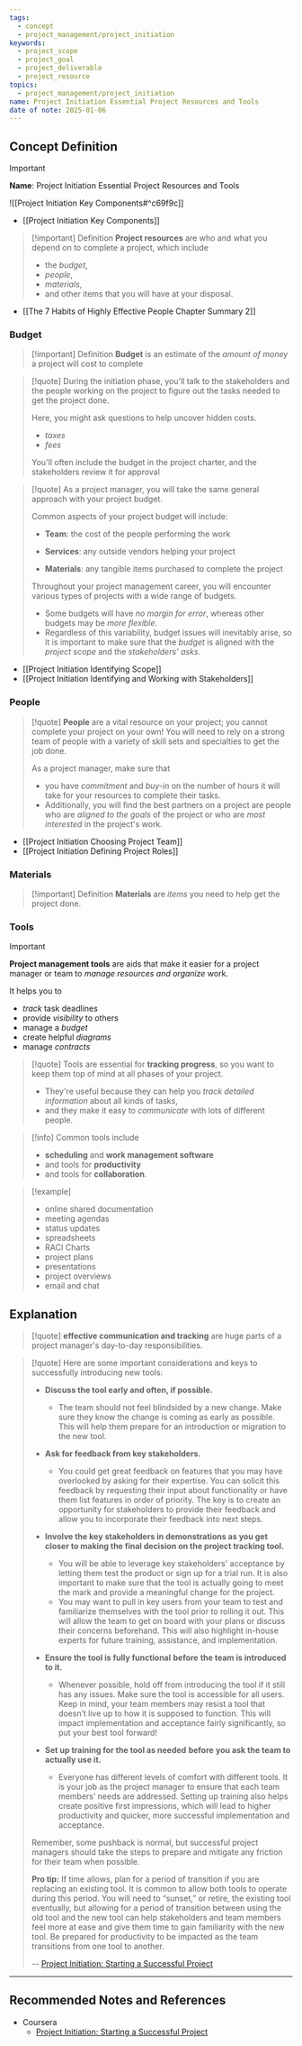 ```yaml
---
tags:
  - concept
  - project_management/project_initiation
keywords:
  - project_scope
  - project_goal
  - project_deliverable
  - project_resource
topics:
  - project_management/project_initiation
name: Project Initiation Essential Project Resources and Tools
date of note: 2025-01-06
---
```


## Concept Definition

>[!important]
>**Name**: Project Initiation Essential Project Resources and Tools

![[Project Initiation Key Components#^c69f9c]]

- [[Project Initiation Key Components]]


>[!important] Definition
>**Project resources**  are who and what you depend on to complete a project, which include
>- the *budget*, 
>- *people*, 
>- *materials*, 
>- and other items that you will have at your disposal.

- [[The 7 Habits of Highly Effective People Chapter Summary 2]]

### Budget 

>[!important] Definition
>**Budget** is an estimate of the *amount of money* a project will cost to complete

>[!quote]
>During the initiation phase, you'll talk to the stakeholders and the people working on the project to figure out the tasks needed to get the project done.
>
>Here, you might ask questions to help uncover hidden costs.
>- *taxes*
>- *fees*
>
>You'll often include the budget in the project charter, and the stakeholders review it for approval

>[!quote]
>As a project manager, you will take the same general approach with your project budget. 
> 
> Common aspects of your project budget will include:
> 
> - **Team**: the cost of the people performing the work
>     
> - **Services**: any outside vendors helping your project
>     
> - **Materials**: any tangible items purchased to complete the project
>     
> 
> Throughout your project management career, you will encounter various types of projects with a wide range of budgets. 
> - Some budgets will have *no margin for error*, whereas other budgets may be *more flexible*. 
> - Regardless of this variability, budget issues will inevitably arise, so it is important to make sure that the *budget* is aligned with the *project scope* and the *stakeholders’ asks*.

- [[Project Initiation Identifying Scope]]
- [[Project Initiation Identifying and Working with Stakeholders]]

### People

>[!quote]
>**People** are a vital resource on your project; you cannot complete your project on your own! You will need to rely on a strong team of people with a variety of skill sets and specialties to get the job done. 
>
>As a project manager, make sure that 
>- you have *commitment* and *buy-in* on the number of hours it will take for your resources to complete their tasks. 
>- Additionally, you will find the best partners on a project are people who are *aligned to the goals* of the project or who are *most interested* in the project's work.

- [[Project Initiation Choosing Project Team]]
- [[Project Initiation Defining Project Roles]]


### Materials

>[!important] Definition
>**Materials** are *items* you need to help get the project done.


### Tools

>[!important]
>**Project management tools** are aids that make it easier for a project manager or team to *manage resources and organize* work.
>
>It helps you to
>- *track* task deadlines
>- provide *visibility* to others
>- manage a *budget*
>- create helpful *diagrams*
>- manage *contracts*


>[!quote]
>Tools are essential for **tracking progress**, so you want to keep them top of mind at all phases of your project.
>- They're useful because they can help you *track detailed information* about all kinds of tasks,
>- and they make it easy to *communicate* with lots of different people.

>[!info]
>Common tools include  
>- **scheduling** and **work management software** 
>- and tools for **productivity**
>- and tools for **collaboration**.

>[!example]
>- online shared documentation
>- meeting agendas
>- status updates
>- spreadsheets
>- RACI Charts
>- project plans
>- presentations
>- project overviews
>- email and chat



## Explanation


>[!quote]
>**effective communication and tracking** are huge parts of a project manager's day-to-day responsibilities.

>[!quote]
>Here are some important considerations and keys to successfully introducing new tools:
> 
> - **Discuss the tool early and often, if possible.** 
> 	- The team should not feel blindsided by a new change. Make sure they know the change is coming as early as possible. This will help them prepare for an introduction or migration to the new tool.
>     
> - **Ask for feedback from key stakeholders.** 
> 	- You could get great feedback on features that you may have overlooked by asking for their expertise. You can solicit this feedback by requesting their input about functionality or have them list features in order of priority. The key is to create an opportunity for stakeholders to provide their feedback and allow you to incorporate their feedback into next steps.
>     
> - **Involve the key stakeholders in demonstrations as you get closer to making the final decision on the project tracking tool.** 
> 	- You will be able to leverage key stakeholders' acceptance by letting them test the product or sign up for a trial run. It is also important to make sure that the tool is actually going to meet the mark and provide a meaningful change for the project. 
> 	- You may want to pull in key users from your team to test and familiarize themselves with the tool prior to rolling it out. This will allow the team to get on board with your plans or discuss their concerns beforehand. This will also highlight in-house experts for future training, assistance, and implementation.
>     
> - **Ensure the tool is fully functional** **before** **the team is introduced to it.** 
> 	- Whenever possible, hold off from introducing the tool if it still has any issues. Make sure the tool is accessible for all users. Keep in mind, your team members may resist a tool that doesn’t live up to how it is supposed to function. This will impact implementation and acceptance fairly significantly, so put your best tool forward!
>     
> - **Set up training for the tool as needed** **before** **you ask the team to actually use it.** 
> 	- Everyone has different levels of comfort with different tools. It is your job as the project manager to ensure that each team members’ needs are addressed. Setting up training also helps create positive first impressions, which will lead to higher productivity and quicker, more successful implementation and acceptance.
>     
> 
> Remember, some pushback is normal, but successful project managers should take the steps to prepare and mitigate any friction for their team when possible. 
> 
> **Pro tip:** If time allows, plan for a period of transition if you are replacing an existing tool. It is common to allow both tools to operate during this period. You will need to “sunset,” or retire, the existing tool eventually, but allowing for a period of transition between using the old tool and the new tool can help stakeholders and team members feel more at ease and give them time to gain familiarity with the new tool. Be prepared for productivity to be impacted as the team transitions from one tool to another.
> 
>-- [Project Initiation: Starting a Successful Project](https://www.coursera.org/learn/project-initiation-google/home/welcome) 





-----------
##  Recommended Notes and References

- Coursera
	- [Project Initiation: Starting a Successful Project](https://www.coursera.org/learn/project-initiation-google/home/welcome)